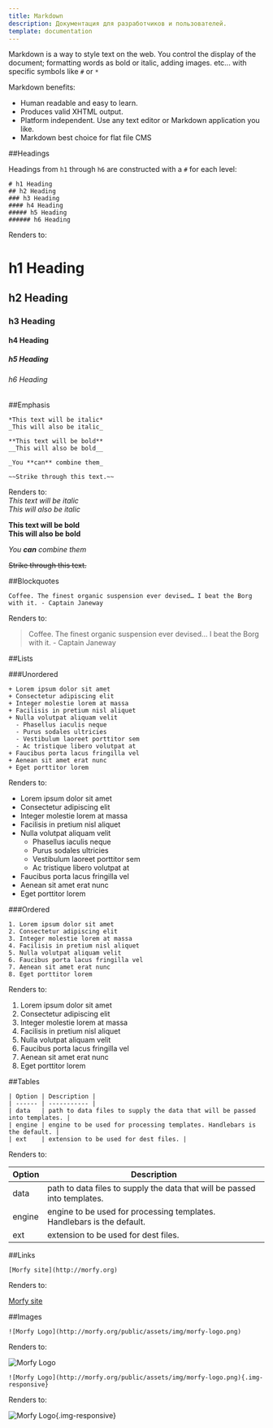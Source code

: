```yaml
---
title: Markdown
description: Документация для разработчиков и пользователей.
template: documentation
---
```


Markdown is a way to style text on the web. You control the display of the document; formatting words as bold or italic, adding images. etc... with specific symbols like ```#``` or ```*```  

Markdown benefits:  

- Human readable and easy to learn.  
- Produces valid XHTML output.  
- Platform independent. Use any text editor or Markdown application you like.  
- Markdown best choice for flat file CMS  

##Headings

Headings from ```h1``` through ```h6``` are constructed with a ```#``` for each level:  

```
# h1 Heading
## h2 Heading
### h3 Heading
#### h4 Heading
##### h5 Heading
###### h6 Heading
```

Renders to:  
# h1 Heading
## h2 Heading
### h3 Heading
#### h4 Heading
##### h5 Heading
###### h6 Heading

##Emphasis

```
*This text will be italic*
_This will also be italic_

**This text will be bold**
__This will also be bold__

_You **can** combine them_

~~Strike through this text.~~
```

Renders to:  
*This text will be italic*  
_This will also be italic_  

**This text will be bold**  
__This will also be bold__  

_You **can** combine them_     

~~Strike through this text.~~  

##Blockquotes

```
Coffee. The finest organic suspension ever devised… I beat the Borg with it. - Captain Janeway
```
Renders to:  
> Coffee. The finest organic suspension ever devised… I beat the Borg with it. - Captain Janeway

##Lists

###Unordered

```
+ Lorem ipsum dolor sit amet
+ Consectetur adipiscing elit
+ Integer molestie lorem at massa
+ Facilisis in pretium nisl aliquet
+ Nulla volutpat aliquam velit
  - Phasellus iaculis neque
  - Purus sodales ultricies
  - Vestibulum laoreet porttitor sem
  - Ac tristique libero volutpat at
+ Faucibus porta lacus fringilla vel
+ Aenean sit amet erat nunc
+ Eget porttitor lorem
```
Renders to:  
+ Lorem ipsum dolor sit amet  
+ Consectetur adipiscing elit  
+ Integer molestie lorem at massa  
+ Facilisis in pretium nisl aliquet  
+ Nulla volutpat aliquam velit  
  - Phasellus iaculis neque  
  - Purus sodales ultricies  
  - Vestibulum laoreet porttitor sem  
  - Ac tristique libero volutpat at    
+ Faucibus porta lacus fringilla vel  
+ Aenean sit amet erat nunc  
+ Eget porttitor lorem  

###Ordered

```
1. Lorem ipsum dolor sit amet
2. Consectetur adipiscing elit
3. Integer molestie lorem at massa
4. Facilisis in pretium nisl aliquet
5. Nulla volutpat aliquam velit
6. Faucibus porta lacus fringilla vel
7. Aenean sit amet erat nunc
8. Eget porttitor lorem
```
Renders to:  
1. Lorem ipsum dolor sit amet  
2. Consectetur adipiscing elit  
3. Integer molestie lorem at massa  
4. Facilisis in pretium nisl aliquet  
5. Nulla volutpat aliquam velit  
6. Faucibus porta lacus fringilla vel  
7. Aenean sit amet erat nunc  
8. Eget porttitor lorem  


##Tables

```
| Option | Description |
| ------ | ----------- |
| data   | path to data files to supply the data that will be passed into templates. |
| engine | engine to be used for processing templates. Handlebars is the default. |
| ext    | extension to be used for dest files. |
```

Renders to:   

| Option | Description |  
| ------ | ----------- |  
| data   | path to data files to supply the data that will be passed into templates. |  
| engine | engine to be used for processing templates. Handlebars is the default. |   
| ext    | extension to be used for dest files. |


##Links

```
[Morfy site](http://morfy.org)
```

Renders to:  

[Morfy site](http://morfy.org)


##Images


```
![Morfy Logo](http://morfy.org/public/assets/img/morfy-logo.png)
```

Renders to:  

![Morfy Logo](http://morfy.org/public/assets/img/morfy-logo.png)  


```
![Morfy Logo](http://morfy.org/public/assets/img/morfy-logo.png){.img-responsive}
```

Renders to:

![Morfy Logo](http://morfy.org/public/assets/img/morfy-logo.png){.img-responsive}  
